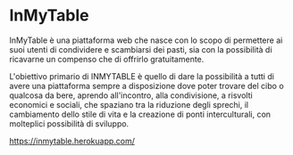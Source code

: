 # InMyTable

InMyTable è una piattaforma web che nasce con lo
scopo di permettere ai suoi utenti di condividere e
scambiarsi dei pasti, sia con la possibilità di
ricavarne un compenso che di offrirlo gratuitamente.

L'obiettivo primario di INMYTABLE è quello di dare la possibilità a tutti di avere una piattaforma sempre a disposizione
dove poter trovare del cibo o qualcosa da bere, aprendo all'incontro, alla
condivisione, a risvolti economici e sociali, che spaziano tra la riduzione degli sprechi, il
cambiamento dello stile di vita e la creazione di ponti interculturali, con molteplici possibilità di
sviluppo.

https://inmytable.herokuapp.com/
